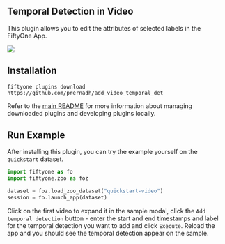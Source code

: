 ## Temporal Detection in Video

This plugin allows you to edit the attributes of selected labels in the
FiftyOne App.

![](https://github.com/prernadh/add_video_temporal_det/blob/main/temporal_det_demo.gif)



## Installation

```shell
fiftyone plugins download https://github.com/prernadh/add_video_temporal_det
```

Refer to the [main README](https://github.com/voxel51/fiftyone-plugins) for
more information about managing downloaded plugins and developing plugins
locally.

## Run Example

After installing this plugin, you can try the example yourself on the `quickstart` dataset.
```python
import fiftyone as fo
import fiftyone.zoo as foz

dataset = foz.load_zoo_dataset("quickstart-video")
session = fo.launch_app(dataset)
```

Click on the first video to expand it in the sample modal, click the `Add temporal detection` button - enter the start and end timestamps and label for the temporal detection you want to add and click `Execute`. Reload the app and you should see the temporal detection appear on the sample. 

